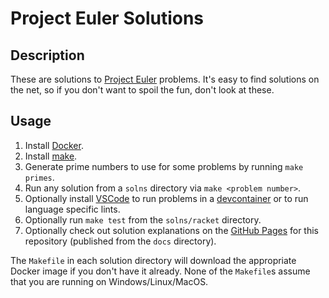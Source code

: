 # Project Euler Solutions

## Description

These are solutions to [Project Euler](https://projecteuler.net/) problems.  It's easy to find solutions on the net, so if you don't want to spoil the fun, don't look at these.

## Usage

1. Install [Docker](https://docs.docker.com/engine/install/).
1. Install [make](https://www.gnu.org/software/make/manual/make.html).
1. Generate prime numbers to use for some problems by running `make primes`.
1. Run any solution from a `solns` directory via `make <problem number>`.
1. Optionally install [VSCode](https://code.visualstudio.com/) to run problems in a [devcontainer](https://code.visualstudio.com/docs/remote/containers) or to run language specific lints.
1. Optionally run `make test` from the `solns/racket` directory.
1. Optionally check out solution explanations on the [GitHub Pages](http://retiman.github.io/project-euler/) for this repository (published from the `docs` directory).

The `Makefile` in each solution directory will download the appropriate Docker image if you don't have it already.  None of the `Makefile`s assume that you are running on Windows/Linux/MacOS.
